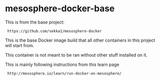 mesosphere-docker-base
=================
This is from the base project:

     https://github.com/sekka1/mesosphere-docker

This is the base Docker image build that all other containers in this project will start from.

This container is not meant to be ran without other stuff installed on it.

This is mainly following instructions from this learn page

     http://mesosphere.io/learn/run-docker-on-mesosphere/
     
     